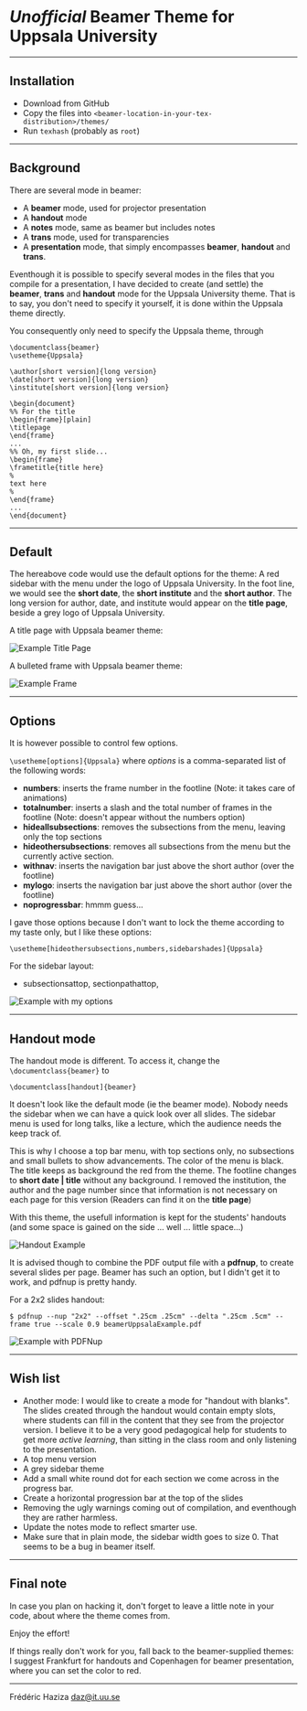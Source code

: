 # _Unofficial_ Beamer Theme for Uppsala University

----
## Installation

* Download from GitHub
* Copy the files into `<beamer-location-in-your-tex-distribution>/themes/`
* Run `texhash` (probably as `root`)

----
## Background
There are several mode in beamer:
* A **beamer** mode, used for projector presentation
* A **handout** mode
* A **notes** mode, same as beamer but includes notes
* A **trans** mode, used for transparencies
* A **presentation** mode, that simply encompasses **beamer**, **handout** and **trans**.

Eventhough it is possible to specify several modes in the files that
you compile for a presentation, I have decided to create (and settle)
the **beamer**, **trans** and **handout** mode for the Uppsala
University theme. That is to say, you don't need to specify it
yourself, it is done within the Uppsala theme directly.

You consequently only need to specify the Uppsala theme, through


	\documentclass{beamer}
	\usetheme{Uppsala}

	\author[short version]{long version}
	\date[short version]{long version}
	\institute[short version]{long version}
	
	\begin{document}
	%% For the title
	\begin{frame}[plain]
	\titlepage
	\end{frame}
	...
	%% Oh, my first slide...
	\begin{frame}
	\frametitle{title here}
	%
	text here
	%
	\end{frame}
	...
	\end{document}

----
## Default

The hereabove code would use the default options for the theme: A red
sidebar with the menu under the logo of Uppsala University. In the
foot line, we would see the **short date**, the **short
institute** and the **short author**. The long version for author,
date, and institute would appear on the **title page**, beside a
grey logo of Uppsala University.

A title page with Uppsala beamer theme:

![Example Title Page](example/img/title-page.jpg)

A bulleted frame with Uppsala beamer theme:

![Example Frame](example/img/frame.jpg)

----
## Options

It is however possible to control few options.

`\usetheme[options]{Uppsala}` where _options_ is a comma-separated list of the following words:

* **numbers**: inserts the frame number in the footline (Note: it takes care of animations)
* **totalnumber**: inserts a slash and the total number of frames in the footline (Note: doesn't appear without the numbers option)
* **hideallsubsections**: removes the subsections from the menu, leaving only the top sections
* **hideothersubsections**: removes all subsections from the menu but the currently active section.
* **withnav**: inserts the navigation bar just above the short author (over the footline)
* **mylogo**: inserts the navigation bar just above the short author (over the footline)
* **noprogressbar**: hmmm guess...

I gave those options because I don't want to lock the theme according to my taste only, but I like these options:

	\usetheme[hideothersubsections,numbers,sidebarshades]{Uppsala}

For the sidebar layout:
* subsectionsattop, sectionpathattop,

![Example with my options](example/img/my-options.jpg)

----
## Handout mode

The handout mode is different. To access it, change the
`\documentclass{beamer}` to

	\documentclass[handout]{beamer}

It doesn't look like the default mode (ie the beamer mode). Nobody
needs the sidebar when we can have a quick look over all slides.  The
sidebar menu is used for long talks, like a lecture, which the
audience needs the keep track of.

This is why I choose a top bar menu, with top sections only, no
subsections and small bullets to show advancements. The color of the
menu is black. The title keeps as background the red from the
theme. The footline changes to **short date | title** without any
background.  I removed the institution, the author and the page number
since that information is not necessary on each page for this version
(Readers can find it on the **title page**)

With this theme, the usefull information is kept for the students'
handouts (and some space is gained on the side ... well ... little
space...)

![Handout Example](example/img/handout.jpg)

It is advised though to combine the PDF output file with a
**pdfnup**, to create several slides per page. Beamer has such an
option, but I didn't get it to work, and pdfnup is pretty handy.

For a 2x2 slides handout:

	$ pdfnup --nup "2x2" --offset ".25cm .25cm" --delta ".25cm .5cm" --frame true --scale 0.9 beamerUppsalaExample.pdf

![Example with PDFNup](example/img/pdfnup.jpg)

----
## Wish list

* Another mode: I would like to create a mode for "handout with blanks". The slides created through the handout would contain empty slots, where students can fill in the content that they see from the projector version.  I believe it to be a very good pedagogical help for students to get more _active learning_, than sitting in the class room and only listening to the presentation.
* A top menu version
* A grey sidebar theme
* Add a small white round dot for each section we come across in the progress bar.
* Create a horizontal progression bar at the top of the slides
* Removing the ugly warnings coming out of compilation, and eventhough they are rather harmless.
* Update the notes mode to reflect smarter use.
* Make sure that in plain mode, the sidebar width goes to size 0. That seems to be a bug in beamer itself.

----
## Final note

In case you plan on hacking it, don't forget to leave a little note in
your code, about where the theme comes from.

Enjoy the effort!

If things really don't work for you, fall back to the beamer-supplied
themes: I suggest Frankfurt for handouts and Copenhagen for beamer
presentation, where you can set the color to red.

----
Frédéric Haziza <daz@it.uu.se>

